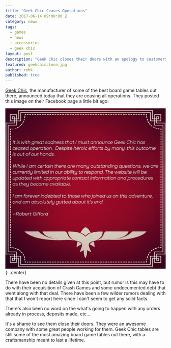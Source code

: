 ```yaml
---
title: "Geek Chic Ceases Operations"
date: 2017-06-14 09:00:00 Z
category: news
tags:
  - games
  - news
  - accessories
  - geek chic
layout: post
description: "Geek Chic closes their doors with an apology to customers."
featured: geekchicclose.jpg                                                    
author: robk
published: true
---
```


[Geek Chic](https://www.geekchichq.com/), the manufacturer of some of the best board game tables out there, announced today that they are ceasing all operations. They posted this image on their Facebook page a little bit ago:

![Geek Chic Apology](/images/geekchic/chic.jpg){: .center}

There have been no details given at this point, but rumor is this may have to do with their acquisition of Crash Games and some undocumented debt that went along with that deal. There have been a few wilder rumors dealing with that that I won't report here since I can't seem to get any solid facts.

There's also been no word on the what's going to happen with any orders already in process, deposits made, etc...

It's a shame to see them close their doors. They were an awesome company with some great people working for them. Geek Chic tables are still some of the most amazing board game tables out there, with a craftsmanship meant to last a lifetime.